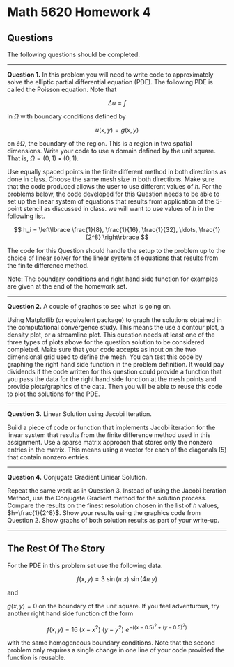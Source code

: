 # Math 5620 Homework 4

## Questions

The following questions should be completed.

---

**Question 1.** In this problem you will need to write code to approximately solve the elliptic partial differential equation (PDE). The following PDE is called the Poisson equation. Note that

$$
  \Delta u = f
$$

in $\Omega$ with boundary conditions defined by

$$
  u(x,y) = g(x,y)
$$

on $\partial\Omega$, the boundary of the region. This is a region in two spatial dimensions.
Write your code to use a domain defined by the unit square. That is, $\Omega=(0,1)\times(0,1)$.

Use equally spaced points in the finite different method in both directions as done in class.
Choose the same mesh size in both directions. Make sure that the code produced allows the user
to use different values of $h$. For the problems below, the code developed for this Question
needs to be able to set up the linear system of equations that results from application of the
5-point stencil as discussed in class. we will want to use values of $h$ in the following list.

$$
  h_i = \left\lbrace \frac{1}{8}, \frac{1}{16}, \frac{1}{32}, \ldots, \frac{1}{2^8} \right\rbrace
$$

The code for this Question should handle the setup to the problem up to the choice of linear
solver for the linear system of equations that results from the finite difference method.

Note: The boundary conditions and right hand side function for examples are given at the end of
the homework set.

---

**Question 2.** A couple of graphcs to see what is going on.

Using Matplotlib (or equivalent package) to graph the solutions obtained in the computational
convergence study. This means the use a contour plot, a density plot, or a streamline plot. This
question needs at least one of the three types of plots above for the question solution to be
considered completed. Make sure that your code accepts as input on the two dimensional grid used
to define the mesh. You can test this code by graphing the right hand side function in the problem
definition. It would pay dividends if the code written for this question could provide a function
that you pass the data for the right hand side function at the mesh points and provide
plots/graphics of the data. Then you will be able to reuse this code to plot the solutions for
the PDE.

---

**Question 3.** Linear Solution using Jacobi Iteration.

Build a piece of code or function that implements Jacobi iteration for the linear system that
results from the finite difference method used in this assignment. Use a sparse matrix approach
that stores only the nonzero entries in the matrix. This means using a vector for each of the
diagonals (5) that contain nonzero entries.

---

**Question 4.** Conjugate Gradient Liniear Solution.

Repeat the same work as in Question 3. Instead of using the Jacobi Iteration Method, use the
Conjugate Gradient method for the solution process. Compare the results on the finest resolution
chosen in the list of $h$ values, $h=\frac{1}{2^8}$. Show your results using the graphics code
from Question 2. Show graphs of both solution results as part of your write-up.

---

## The Rest Of The Story

For the PDE in this problem set use the following data.

$$
  f(x,y) = 3\ \sin(\pi\ x)\ \sin(4\pi\ y)
$$

and

$g(x,y)=0$ on the boundary of the unit square. If you feel adventurous, try another right hand
side function of the form

$$
  f(x,y) = 16\ (x-x^2)\ (y-y^2)\ e^{-\left(  (x-0.5)^2+(y-0.5)^2\right)}
$$

with the same homogeneous boundary conditions. Note that the second problem only requires a single
change in one line of your code provided the function is reusable.